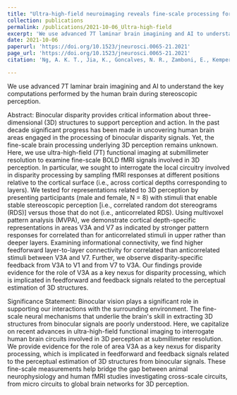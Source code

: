 ```yaml
---
title: "Ultra-high-field neuroimaging reveals fine-scale processing for 3D perception"
collection: publications
permalink: /publications/2021-10-06_Ultra-high-field
excerpt: 'We use advanced 7T laminar brain imagining and AI to understand the key computations performed by the human brain during stereoscopic perception.'
date: 2021-10-06
paperurl: 'https://doi.org/10.1523/jneurosci.0065-21.2021'
page_url: 'https://doi.org/10.1523/jneurosci.0065-21.2021'
citation: 'Ng, A. K. T., Jia, K., Goncalves, N. R., Zamboni, E., Kemper, V., Goebel, R., Welchman, A. E., & Kourtzi, Z. (2021). Ultra-high-field neuroimaging reveals fine-scale processing for 3D perception. <i>Journal of Neuroscience</i>, <i>41</i>(40), 8362-8374. '

---
```

We use advanced 7T laminar brain imagining and AI to understand the key computations performed by the human brain during stereoscopic perception.

Abstract:
Binocular disparity provides critical information about three-dimensional (3D) structures to support perception and action. In the past decade significant progress has been made in uncovering human brain areas engaged in the processing of binocular disparity signals. Yet, the fine-scale brain processing underlying 3D perception remains unknown. Here, we use ultra-high-field (7T) functional imaging at submillimeter resolution to examine fine-scale BOLD fMRI signals involved in 3D perception. In particular, we sought to interrogate the local circuitry involved in disparity processing by sampling fMRI responses at different positions relative to the cortical surface (i.e., across cortical depths corresponding to layers). We tested for representations related to 3D perception by presenting participants (male and female, N = 8) with stimuli that enable stable stereoscopic perception [i.e., correlated random dot stereograms (RDS)] versus those that do not (i.e., anticorrelated RDS). Using multivoxel pattern analysis (MVPA), we demonstrate cortical depth-specific representations in areas V3A and V7 as indicated by stronger pattern responses for correlated than for anticorrelated stimuli in upper rather than deeper layers. Examining informational connectivity, we find higher feedforward layer-to-layer connectivity for correlated than anticorrelated stimuli between V3A and V7. Further, we observe disparity-specific feedback from V3A to V1 and from V7 to V3A. Our findings provide evidence for the role of V3A as a key nexus for disparity processing, which is implicated in feedforward and feedback signals related to the perceptual estimation of 3D structures.

Significance Statement:
Binocular vision plays a significant role in supporting our interactions with the surrounding environment. The fine-scale neural mechanisms that underlie the brain's skill in extracting 3D structures from binocular signals are poorly understood. Here, we capitalize on recent advances in ultra-high-field functional imaging to interrogate human brain circuits involved in 3D perception at submillimeter resolution. We provide evidence for the role of area V3A as a key nexus for disparity processing, which is implicated in feedforward and feedback signals related to the perceptual estimation of 3D structures from binocular signals. These fine-scale measurements help bridge the gap between animal neurophysiology and human fMRI studies investigating cross-scale circuits, from micro circuits to global brain networks for 3D perception.
<!---
[Download paper here](http://academicpages.github.io/files/paper1.pdf)-->

